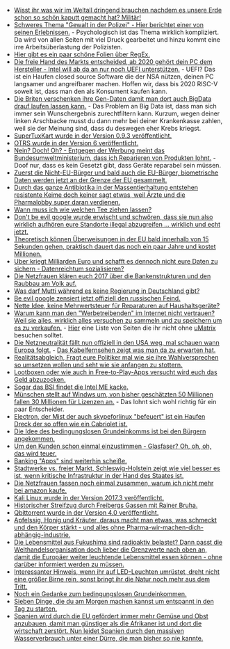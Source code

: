 * [Wisst ihr was wir im Weltall dringend brauchen nachdem es unsere Erde schon so schön kaputt gemacht hat? Militär!](https://www.heise.de/newsticker/meldung/Virgin-Galactic-Tochter-VOX-Space-soll-Militaersatelliten-starten-3893687.html)
* [Schweres Thema "Gewalt in der Polizei" - Hier berichtet einer von seinen Erlebnissen.](http://www.jetzt.de/politik/rassismus-in-der-polizei-ein-junger-polizist-berichtet) - Psychologisch ist das Thema wirklich kompliziert. Da wird von allen Seiten mit viel Druck gearbeitet und hinzu kommt eine irre Arbeitsüberlastung der Polizisten.
* [Hier gibt es ein paar schöne Folien über RegEx.](https://speakerdeck.com/thunderer/mastering-regex-incantations)
* [Die freie Hand des Markts entscheided, ab 2020 gehört dein PC dem Hersteller - Intel will ab da an nur noch UEFI unterstützen.](https://www.golem.de/news/mainboard-intel-will-ab-2020-nur-noch-uefi-statt-bios-1711-131245.html) - UEFI? Das ist ein Haufen closed source Software die der NSA nützen, deinen PC langsamer und angreifbarer machen. Hoffen wir, dass bis 2020 RISC-V soweit ist, dass man den als Konsument kaufen kann.
* [Die Briten verschenken ihre Gen-Daten damit man dort auch BigData drauf laufen lassen kann.](https://www.heise.de/newsticker/meldung/Gen-Daten-fuer-alle-Britische-Biobank-bietet-Daten-Schatz-fuer-Wissenschaft-und-Pharma-Unternehmen-3894342.html) - Das Problem an Big Data ist, dass man sich immer sein Wunschergebnis zurechtfiltern kann. Kurzum, wegen deiner linken Arschbacke musst du dann mehr bei deiner Krankenkasse zahlen, weil sie der Meinung sind, dass du deswegen eher Krebs kriegst.
* [SuperTuxKart wurde in der Version 0.9.3 veröffentlicht.](https://www.pro-linux.de/news/1/25355/supertuxkart-093-mit-zahlreichen-neuerungen.html)
* [OTRS wurde in der Version 6 veröffentlicht.](https://www.pro-linux.de/news/1/25357/otrs-6-freigegeben.html)
* [Nein? Doch! Oh? - Entgegen der Werbung meint das Bundesumweltministerium, dass ich Reparieren von Produkten lohnt.](http://www.sonnenseite.com/de/umwelt/reparieren-lohnt-sich.html) - Doof nur, dass es kein Gesetzt gibt, dass Geräte reparabel sein müssen.
* [Zuerst die Nicht-EU-Bürger und bald auch die EU-Bürger, biometrische Daten werden jetzt an der Grenze der EU gesammelt.](https://www.heise.de/newsticker/meldung/Smart-Borders-EU-Rat-gibt-gruenes-Licht-fuer-biometrische-Grenzkontrolle-3896145.html)
* [Durch das ganze Antibiotika in der Massentierhaltung entstehen resistente Keime doch keiner sagt etwas, weil Ärzte und die Pharmalobby super daran verdienen.](https://netzfrauen.org/2017/11/21/antibiotikaresistent/)
* [Wann muss ich wie welchen Tee ziehen lassen?](https://www.smarticular.net/tee-beste-ziehzeit-wirkung-zubereitung-uebersicht/)
* [Don't be evil google wurde erwischt und schwören, dass sie nun also wirklich aufhören eure Standorte illegal abzugreifen ... wirklich und echt jetzt.](https://blog.fefe.de/?ts=a4ea591c)
* [Theoretisch können Überweisungen in der EU bald innerhalb von 15 Sekunden gehen, praktisch dauert das noch ein paar Jahre und kostet Millionen.](https://blog.fefe.de/?ts=a4ea5e49)
* [Uber kriegt Milliarden Euro und schafft es dennoch nicht eure Daten zu sichern - Datenreichtum sozialisieren?](https://www.golem.de/news/loesegeld-uber-verheimlicht-hack-von-60-millionen-kundendaten-1711-131275.html)
* [Die Netzfrauen klären euch 2017 über die Bankenstrukturen und den Raubbau am Volk auf.](https://netzfrauen.org/2017/11/22/bankenkrise/)
* [Was darf Mutti während es keine Regierung in Deutschland gibt?](https://www.heise.de/tp/features/Angela-Merkel-als-Geschaeftsfuehrerin-3897104.html)
* [Be evil google zensiert jetzt offiziell den russischen Feind.](https://www.heise.de/tp/features/Google-will-Content-von-russischen-Medien-im-Ranking-herabsetzen-3897094.html)
* [Nette Idee, keine Mehrwertsteuer für Reparaturen auf Haushaltsgeräte?](http://www.sonnenseite.com/de/wirtschaft/reparaturen-von-haushaltsgeraeten-sollten-steuerlich-absetzbar-sein.html)
* [Warum kann man den "Werbetreibenden" im Internet nicht vertrauen? Weil sie alles, wirklich alles versuchen zu sammeln und zu speichern um es zu verkaufen.](https://www.heise.de/newsticker/meldung/Session-Replay-Viele-beliebte-Webseiten-zeichnen-jegliche-Texteingabe-auf-3896475.html) - [Hier](https://webtransparency.cs.princeton.edu/no_boundaries/session_replay_sites.html) eine Liste von Seiten die ihr nicht ohne [uMatrix](https://github.com/gorhill/uMatrix) besuchen solltet.
* [Die Netzneutralität fällt nun offiziell in den USA weg, mal schauen wann Europa folgt.](https://www.heise.de/newsticker/meldung/US-Republikaner-treiben-Abschaffung-der-Netzneutralitaet-voran-3897116.html) - [Das Kabelfernsehen zeigt was man da zu erwarten hat.](https://www.heise.de/forum/heise-online/News-Kommentare/US-Republikaner-treiben-Abschaffung-der-Netzneutralitaet-voran/Re-Wenn-das-kommt-wird-das-Internet-wie-das-Kabelfernsehen/posting-31403757/show/)
* [Realitätsabgleich, Fragt eure Politiker mal wie sie ihre Wahlversprechen so umsetzen wollen und seht wie sie anfangen zu stottern.](https://blog.fefe.de/?ts=a4eb4fb7)
* [Lootboxen oder wie auch in Free-to-Play-Apps versucht wird euch das Geld abzuzocken.](https://blog.fefe.de/?ts=a4eb4bdf)
* [Sogar das BSI findet die Intel ME kacke.](https://www.heise.de/security/meldung/Intel-Computer-BSI-warnt-vor-Sicherheitsluecke-Updates-teils-spaet-3900167.html)
* [Münschen stellt auf Windws um, von bisher geschätzten 50 Millionen fallen 30 Millionen für Lizenzen an.](https://www.golem.de/news/limux-ende-muenchen-beschliesst-90-millionen-fuer-it-umbau-1711-131302.html) - Das lohnt sich wohl richtig für ein paar Entscheider. 
* [Electron, der Mist der auch skypeforlinux "befeuert" ist ein Haufen Dreck der so offen wie ein Cabriolet ist.](https://blog.fefe.de/?ts=a4e81524)
* [Die Idee des bedingungslosen Grundeinkomms ist bei den Bürgern angekommen.](https://www.heise.de/tp/features/Umfrage-Mehrheit-der-Deutschen-ist-fuer-ein-bedingungsloses-Grundeinkommen-3899702.html)
* [Um den Kunden schon einmal einzustimmen - Glasfaser? Oh, oh, oh, das wird teuer.](https://www.golem.de/news/verbraucherzentrale-regulierungsfreiheit-fuer-glasfaser-bringt-preissteigerung-1711-131312.html)
* [Banking "Apps" sind weiterhin scheiße.](https://www.heise.de/security/meldung/31-lueckenhafte-Banking-Apps-Forscher-entlarven-App-TAN-Verfahren-abermals-als-unsicher-3900945.html)
* [Stadtwerke vs. freier Markt, Schleswig-Holstein zeigt wie viel besser es ist, wenn kritische Infrastruktur in der Hand des Staates ist.](https://www.golem.de/news/schleswig-holstein-bundesland-hat-bereits-32-prozent-echte-glasfaserabdeckung-1711-131326.html)
* [Die Netzfrauen fassen noch einmal zusammen, warum ich nicht mehr bei amazon kaufe.](https://netzfrauen.org/2017/11/24/black-friday/)
* [Kali Linux wurde in der Version 2017.3 veröffentlicht.](https://www.pro-linux.de/news/1/25370/kali-linux-20173-mit-einigen-neuerungen.html)
* [Historischer Streifzug durch Freibergs Gassen mit Rainer Bruha.](https://www.youtube.com/watch?v=xVPnqnDJSMs)
* [Qbittorrent wurde in der Version 4.0 veröffentlicht.](https://www.pro-linux.de/news/1/25368/qbittorrent-40-mit-zahlreichen-neuerungen.html)
* [Apfelssig, Honig und Kräuter, daraus macht man etwas, was schmeckt und den Körper stärkt - und alles ohne Pharma-wir-machen-dich-abhängig-industrie.](https://www.smarticular.net/oxymel-essig-honig-tinktur-heilgetraenk-selber-machen/)
* [Die Lebensmittel aus Fukushima sind radioaktiv belastet? Dann passt die Welthandelsorganisation doch lieber die Grenzwerte nach oben an, damit die Europäer weiter leuchtende Lebensmittel essen können - ohne darüber informiert werden zu müssen.](https://netzfrauen.org/2017/11/25/53792/)
* [Interessanter Hinweis, wenn ihr auf LED-Leuchten umrüstet, dreht nicht eine größer Birne rein, sonst bringt ihr die Natur noch mehr aus dem Tritt.](http://www.sonnenseite.com/de/wissenschaft/umruestung-auf-led-beleuchtung-fuehrt-zu-steigender-lichtverschmutzung.html)
* [Noch ein Gedanke zum bedingungslosen Grundeinkommen.](https://blog.fefe.de/?ts=a4e7ee21)
* [Sieben Dinge, die du am Morgen machen kannst um entspannt in den Tag zu starten.](https://www.smarticular.net/morgenroutine-tipps-morgens-gut-starten-vorbereitet-auf-den-tag/)
* [Spanien wird durch die EU gefördert immer mehr Gemüse und Obst anzubauen, damit man günstiger als die Afrikaner ist und dort die wirtschaft zerstört. Nun leidet Spanien durch den massiven Wasserverbrauch unter einer Dürre, die man bisher so nie kannte.](https://www.heise.de/tp/features/Eine-solche-Duerre-habe-ich-noch-nie-erlebt-3901222.html)
